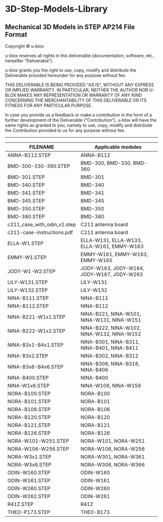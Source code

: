 # 3D-Step-Models-Library
Mechanical 3D Models in STEP AP214 File Format
--------------------------------------------------------------------------------

Copyright &copy; u-blox 

u-blox reserves all rights in this deliverable (documentation, software, etc., 
hereafter “Deliverable”). 

u-blox grants you the right to use, copy, modify and distribute the Deliverable
provided hereunder for any purpose without fee.  

THIS DELIVERABLE IS BEING PROVIDED "AS IS", WITHOUT ANY EXPRESS OR IMPLIED 
WARRANTY. IN PARTICULAR, NEITHER THE AUTHOR NOR U-BLOX MAKES ANY REPRESENTATION 
OR WARRANTY OF ANY KIND CONCERNING THE MERCHANTABILITY OF THIS DELIVERABLE 
OR ITS FITNESS FOR ANY PARTICULAR PURPOSE.

In case you provide us a feedback or make a contribution in the form of a 
further development of the Deliverable (“Contribution”), u-blox will have the 
same rights as granted to you, namely to use, copy, modify and distribute the 
Contribution provided to us for any purpose without fee.

-------------------------------------------------------------------------------

|FILENAME                   |Applicable modules |
|---------------------------|-------------------|
|ANNA-B112.STEP             |ANNA-B112|
|BMD-300-330-360.STEP       |BMD-300, BMD-330, BMD-360|
|BMD-301.STEP               |BMD-301|
|BMD-340.STEP               |BMD-340|
|BMD-341.STEP               |BMD-341|
|BMD-345.STEP               |BMD-345|
|BMD-350.STEP               |BMD-350|
|BMD-380.STEP               |BMD-380|
|c211_case_with_odin_v1.step|C211 antenna board|
|c211-case-instructions.pdf |C211 antenna board|
|ELLA-W1.STEP               |ELLA-W131, ELLA-W133, ELLA-W161, EMMY-W163|
|EMMY-W1.STEP               |EMMY-W161, EMMY-W163, EMMY-W165|
|JODY-W1-W2.STEP            |JODY-W163, JODY-W164, JODY-W167, JODY-W263|
|LILY-W131.STEP             |LILY-W131|
|LILY-W132.STEP             |LILY-W132|
|NINA-B111.STEP             |NINA-B111|
|NINA-B112.STEP             |NINA-B112|
|NINA-B221-W1x1.STEP        |NINA-B221, NINA-W101, NINA-W131, NINA-W151|
|NINA-B222-W1x2.STEP        |NINA-B222, NINA-W102, NINA-W132, NINA-W152|
|NINA-B3x1-B4x1.STEP        |NINA-B301, NINA-B311, NINA-B401, NINA-B411|
|NINA-B3x2.STEP             |NINA-B302, NINA-B312|
|NINA-B3x6-B4x6.STEP        |NINA-B306, NINA-B316, NINA-B406|
|NINA-B400.STEP             |NINA-B400|
|NINA-W1x6.STEP             |NINA-W106, NINA-W156|
|NORA-B100.STEP             |NORA-B100|
|NORA-B101.STEP             |NORA-B101|
|NORA-B106.STEP             |NORA-B106|
|NORA-B120.STEP             |NORA-B120|
|NORA-B121.STEP             |NORA-B121|
|NORA-B126.STEP             |NORA-B126|
|NORA-W101-W251.STEP        |NORA-W101, NORA-W251|
|NORA-W106-W256.STEP        |NORA-W106, NORA-W256|
|NORA-W3x1.STEP             |NORA-W301, NORA-W361|
|NORA-W3x6.STEP             |NORA-W306, NORA-W366|
|ODIN-W160.STEP             |ODIN-W160|
|ODIN-W161.STEP             |ODIN-W161|
|ODIN-W260.STEP             |ODIN-W260|
|ODIN-W262.STEP             |ODIN-W261|
|R41Z.STEP                  |R41Z|
|THEO-P173.STEP             |THEO-B173|
